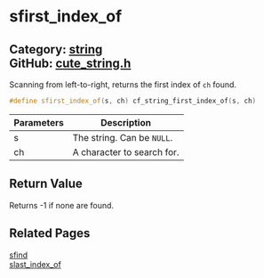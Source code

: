 # sfirst_index_of

Category: [string](https://github.com/RandyGaul/cute_framework/blob/master/docs/api_reference?id=string)  
GitHub: [cute_string.h](https://github.com/RandyGaul/cute_framework/blob/master/include/cute_string.h)  
---

Scanning from left-to-right, returns the first index of `ch` found.

```cpp
#define sfirst_index_of(s, ch) cf_string_first_index_of(s, ch)
```

Parameters | Description
--- | ---
s | The string. Can be `NULL`.
ch | A character to search for.

## Return Value

Returns -1 if none are found.

## Related Pages

[sfind](https://github.com/RandyGaul/cute_framework/blob/master/docs/string/sfind.md)  
[slast_index_of](https://github.com/RandyGaul/cute_framework/blob/master/docs/string/slast_index_of.md)  
